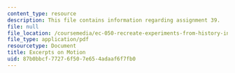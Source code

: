 ```yaml
---
content_type: resource
description: This file contains information regarding assignment 39.
file: null
file_location: /coursemedia/ec-050-recreate-experiments-from-history-inform-the-future-from-the-past-galileo-january-iap-2010/87b0bbcf77276f507e654adaaf6f7fb0_MITEC_050IAP10_assn39.pdf
file_type: application/pdf
resourcetype: Document
title: Excerpts on Motion
uid: 87b0bbcf-7727-6f50-7e65-4adaaf6f7fb0
---
```

